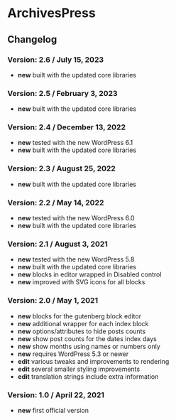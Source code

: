 # ArchivesPress

## Changelog

### Version: 2.6 / July 15, 2023

* **new** built with the updated core libraries

### Version: 2.5 / February 3, 2023

* **new** built with the updated core libraries

### Version: 2.4 / December 13, 2022

* **new** tested with the new WordPress 6.1
* **new** built with the updated core libraries

### Version: 2.3 / August 25, 2022

* **new** built with the updated core libraries

### Version: 2.2 / May 14, 2022

* **new** tested with the new WordPress 6.0
* **new** built with the updated core libraries

### Version: 2.1 / August 3, 2021

* **new** tested with the new WordPress 5.8
* **new** built with the updated core libraries
* **new** blocks in editor wrapped in Disabled control
* **new** improved with SVG icons for all blocks

### Version: 2.0 / May 1, 2021

* **new** blocks for the gutenberg block editor
* **new** additional wrapper for each index block
* **new** options/attributes to hide posts counts
* **new** show post counts for the dates index days
* **new** show months using names or numbers only
* **new** requires WordPress 5.3 or newer
* **edit** various tweaks and improvements to rendering
* **edit** several smaller styling improvements
* **edit** translation strings include extra information

### Version: 1.0 / April 22, 2021
* **new** first official version

